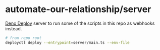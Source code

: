 # automate-our-relationship/server

[Deno Deploy](https://deno.com/deploy) server to run some of the scripts in this repo as webhooks instead.

```sh
# from repo root
deployctl deploy --entrypoint=server/main.ts --env-file
```
